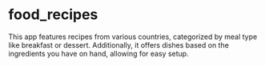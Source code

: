 # food_recipes

This app features recipes from various countries, categorized by meal type like breakfast or dessert.                                                                                                                  Additionally, it offers dishes based on the ingredients you have on hand, allowing for easy setup.

